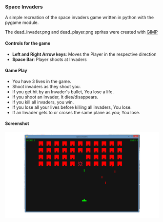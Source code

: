 ### Space Invaders

A simple recreation of the space invaders game written in python with the pygame module.

The dead_invader.png and dead_player.png sprites were created with [GIMP](https://www.gimp.org/)

#### Controls for the game
- **Left and Right Arrow keys**: Moves the Player in the respective direction
- **Space Bar**: Player shoots at Invaders

#### Game Play
- You have 3 lives in the game.
- Shoot invaders as they shoot you.
- If you get hit by an Invader's bullet, You lose a life.
- If you shoot an Invader, It dies/disappears.
- If you kill all invaders, you win.
- If you lose all your lives before killing all invaders, You lose.
- If an Invader gets to or croses the same plane as you; You lose.

#### Screenshot
![gameplay screenshot](/gameplay.png)